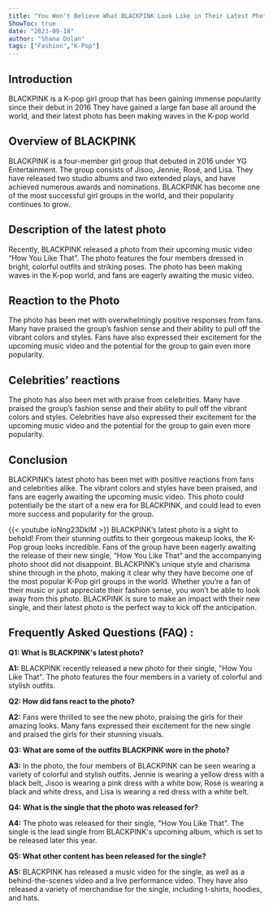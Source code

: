 ```yaml
---
title: "You Won't Believe What BLACKPINK Look Like in Their Latest Photo - How You Like That?!"
ShowToc: true 
date: "2023-09-18"
author: "Shana Dolan" 
tags: ["Fashion","K-Pop"]
---
```

## Introduction 

BLACKPINK is a K-pop girl group that has been gaining immense popularity since their debut in 2016 They have gained a large fan base all around the world, and their latest photo has been making waves in the K-pop world 

## Overview of BLACKPINK 

BLACKPINK is a four-member girl group that debuted in 2016 under YG Entertainment. The group consists of Jisoo, Jennie, Rosé, and Lisa. They have released two studio albums and two extended plays, and have achieved numerous awards and nominations. BLACKPINK has become one of the most successful girl groups in the world, and their popularity continues to grow. 

## Description of the latest photo 

Recently, BLACKPINK released a photo from their upcoming music video “How You Like That”. The photo features the four members dressed in bright, colorful outfits and striking poses. The photo has been making waves in the K-pop world, and fans are eagerly awaiting the music video. 

## Reaction to the Photo 

The photo has been met with overwhelmingly positive responses from fans. Many have praised the group’s fashion sense and their ability to pull off the vibrant colors and styles. Fans have also expressed their excitement for the upcoming music video and the potential for the group to gain even more popularity. 

## Celebrities’ reactions 

The photo has also been met with praise from celebrities. Many have praised the group’s fashion sense and their ability to pull off the vibrant colors and styles. Celebrities have also expressed their excitement for the upcoming music video and the potential for the group to gain even more popularity. 

## Conclusion 

BLACKPINK’s latest photo has been met with positive reactions from fans and celebrities alike. The vibrant colors and styles have been praised, and fans are eagerly awaiting the upcoming music video. This photo could potentially be the start of a new era for BLACKPINK, and could lead to even more success and popularity for the group.

{{< youtube ioNng23DkIM >}} 
BLACKPINK’s latest photo is a sight to behold! From their stunning outfits to their gorgeous makeup looks, the K-Pop group looks incredible. Fans of the group have been eagerly awaiting the release of their new single, “How You Like That” and the accompanying photo shoot did not disappoint. BLACKPINK’s unique style and charisma shine through in the photo, making it clear why they have become one of the most popular K-Pop girl groups in the world. Whether you’re a fan of their music or just appreciate their fashion sense, you won’t be able to look away from this photo. BLACKPINK is sure to make an impact with their new single, and their latest photo is the perfect way to kick off the anticipation.

## Frequently Asked Questions (FAQ) :
**Q1: What is BLACKPINK's latest photo?**

**A1:** BLACKPINK recently released a new photo for their single, "How You Like That". The photo features the four members in a variety of colorful and stylish outfits. 

**Q2: How did fans react to the photo?**

**A2:** Fans were thrilled to see the new photo, praising the girls for their amazing looks. Many fans expressed their excitement for the new single and praised the girls for their stunning visuals. 

**Q3: What are some of the outfits BLACKPINK wore in the photo?**

**A3:** In the photo, the four members of BLACKPINK can be seen wearing a variety of colorful and stylish outfits. Jennie is wearing a yellow dress with a black belt, Jisoo is wearing a pink dress with a white bow, Rosé is wearing a black and white dress, and Lisa is wearing a red dress with a white belt. 

**Q4: What is the single that the photo was released for?**

**A4:** The photo was released for their single, "How You Like That". The single is the lead single from BLACKPINK's upcoming album, which is set to be released later this year. 

**Q5: What other content has been released for the single?**

**A5:** BLACKPINK has released a music video for the single, as well as a behind-the-scenes video and a live performance video. They have also released a variety of merchandise for the single, including t-shirts, hoodies, and hats.



